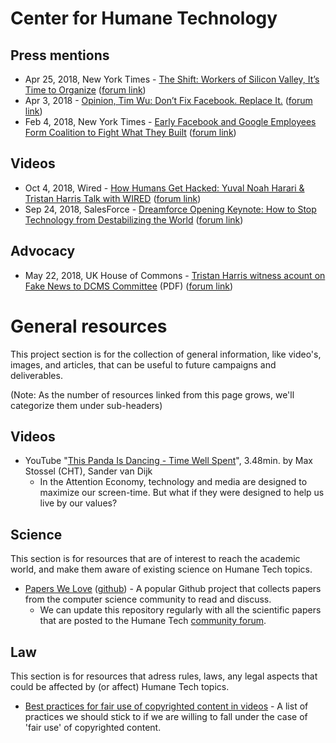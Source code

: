 
# Center for Humane Technology

## Press mentions

- Apr 25, 2018, New York Times - [The Shift: Workers of Silicon Valley, It’s Time to Organize](https://www.nytimes.com/2018/04/25/technology/tech-workers-change.html) ([forum link](https://community.humanetech.com/t/article-references-to-the-center-for-humane-technology/163/2))
- Apr 3, 2018 - [Opinion, Tim Wu: Don’t Fix Facebook. Replace It.](https://www.nytimes.com/2018/04/03/opinion/facebook-fix-replace.html) ([forum link](https://community.humanetech.com/t/article-references-to-the-center-for-humane-technology/163/5))
- Feb 4, 2018, New York Times - [Early Facebook and Google Employees Form Coalition to Fight What They Built](https://www.nytimes.com/2018/02/04/technology/early-facebook-google-employees-fight-tech.html) ([forum link](https://community.humanetech.com/t/article-references-to-the-center-for-humane-technology/163))

## Videos

- Oct 4, 2018, Wired - [How Humans Get Hacked: Yuval Noah Harari & Tristan Harris Talk with WIRED](https://video.wired.com/watch/yuval-harari-tristan-harris-humans-get-hacked) ([forum link](https://community.humanetech.com/t/must-see-video-explaining-primary-raison-detre-of-the-cht-org-interview-with-tristan-harris/2770))
- Sep 24, 2018, SalesForce - [Dreamforce Opening Keynote: How to Stop Technology from Destabilizing the World](https://www.salesforce.com/video/3402946/)  ([forum link](https://community.humanetech.com/t/must-see-video-explaining-primary-raison-detre-of-the-cht-org-interview-with-tristan-harris/2770/2))

## Advocacy

- May 22, 2018, UK House of Commons - [Tristan Harris witness acount on Fake News to DCMS Committee](https://data.parliament.uk/writtenevidence/committeeevidence.svc/evidencedocument/digital-culture-media-and-sport-committee/fake-news/oral/83304.pdf) (PDF) ([forum link](https://community.humanetech.com/t/witness-account-of-tristan-harris-on-fake-news-before-uk-house-of-commons-committee/2330))

# General resources

This project section is for the collection of general information, like video's, images, and articles, that can be useful to future campaigns and deliverables.

(Note: As the number of resources linked from this page grows, we'll categorize them under sub-headers)

## Videos

- YouTube "[This Panda Is Dancing - Time Well Spent](https://www.youtube.com/watch?v=tf9ZhU7zF8s)", 3.48min. by Max Stossel (CHT), Sander van Dijk
  - In the Attention Economy, technology and media are designed to maximize our screen-time. But what if they were designed to help us live by our values?

## Science

This section is for resources that are of interest to reach the academic world, and make them aware of existing science on Humane Tech topics.

- [Papers We Love](https://paperswelove.org/) ([github](https://github.com/papers-we-love/papers-we-love)) - A popular Github project that collects papers from the computer science community to read and discuss.
  - We can update this repository regularly with all the scientific papers that are posted to the Humane Tech [community forum](https://community.humanetech.com).

## Law

This section is for resources that adress rules, laws, any legal aspects that could be affected by (or affect) Humane Tech topics.

- [Best practices for fair use of copyrighted content in videos](http://cmsimpact.org/code/code-best-practices-fair-use-online-video/) - A list of practices we should stick to if we are willing to fall under the case of 'fair use' of copyrighted content.

